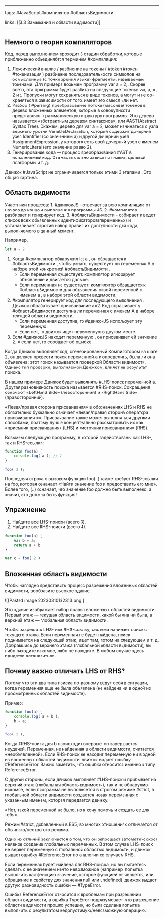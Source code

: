 ____
tags: #JavaScript #компилятор #областьВидимости 

links: [[3.3 Замыкания и области видимости]] 

_____

## Немного о теории компиляторов

Код, перед выполнением проходит 3 стадии обработки, которые приближенно обьединябтся термином #компиляция:

1. Лексический анализ / разбиение на токены ( #token #токен #токенизация ) разбиение последовательности символов на осмысленные (с точки зрения языка) фрагменты, называемые токенами. 
		Для примера возьмем программу var a = 2;. Скорее всего, эта программа будет разбита на следующие токены: var, a, =, 2 и ;. Пропуски могут сохраняться в виде токенов, а могут и не со- храняться в зависимости от того, имеет это смысл или нет.
2. Разбор ( #parsing) преобразование потока (массива) токенов в дерево вложенных элементов, которые в совокупности представляют грамматическую структуру программы. Это дерево называется «абстрактным деревом синтаксиса», или #AST(Abstract Syntax Tree). 
		Скажем, дерево для var a = 2; может начинаться с узла верхнего уровня VariableDeclaration, который содержит дочерний узел Identifier (со значением a) и другой дочерний узел AssignmentExpression, у которого есть свой дочерний узел с именем NumericLiteral (его значение равно 2).
3. Генерирование кода — процесс преобразования #AST в исполняемый код. Эта часть сильно зависит от языка, целевой платформы и т. д.

Движок #JavaScript не ограничивается только этими 3 этапами . Это общая картина.

## Область видимости

Участники процесса:
	1. #движокJS - отвечает за всю компиляцию от начала до конца и выполнения программы JS.
	2. #компилятор - разбирает и генерирует код.
	3. #областьВидимости - собирает и ведет список всех обьявленных идентификаторов(переменных) и устанавливает строгий набор правил их доступности для кода, выполняемого в данный момент.

Например, 
~~~js
let a = 2
~~~

1. Когда #компилятор обнаружил let a , он обращается к #областьВидимости , чтобы узнать, существует ли переменная A в наборе этой конкретной #областьВидимости .
	* Если переменная существует: компилятор игнорирует объявление и двигается дальше.
	* Если переменная не существует: компилятор обращается к #областьВидимости для объявления новой переменной с именем a , в наборе этой области видимости.
2. #компилятор генерирует код для последующего выполнения . Движок обрабатывает присваивание a=2. Код спрашивает у #областьВидимости доступна ли переменная с именем A в наборе текущей области видимости, 
	* Если переменная доступна, то #движокJS  использует эту переменную.
	* Если нет, то движок ищет переменную в другом месте.
3. Если #движокJS находит переменную , он присваивает ей значение 2. А если нет, то сообщает об ошибке.

Когда Движок выполняет код, сгенерированный Компилятором на шаге 2, он должен провести поиск переменной a и определить, была ли она объявлена; этот поиск называется проверкой Области видимости. Однако тип проверки, выполняемой Движком, влияет на результат поиска.

В нашем примере Движок будет выполнять #LHS-поиск переменной a. Другая разновидность поиска называется #RHS-поиск. Сокращения означают «LeftHand Side» (левосторонний) и «RightHand Side» (правосторонний). 

«Левая/правая сторона присваивания» в обозначениях LHS и RHS не обязательно буквально означает «левая/правая сторона оператора присваивания =». Присваивание также может выполняться другими способами, поэтому лучше концептуально рассматривать их как «приемник присваивания» (LHS) и «источник присваивания» (RHS).

Возьмем следующую программу, в которой задействованы как LHS-, так и RHS-ссылки:
~~~js
function foo(a) {
	console.log( a ); // 2
}

foo( 2 );
~~~

Последняя строка с вызовом функции foo(..) также требует RHS-ссылки на foo, которая означает «Найти значение foo и предоставить его мне». Более того, (..) означает, что значение foo должно быть выполнено, а значит, это должна быть функция!

## Упражнение

1. Найдите все LHS-поиски (всего 3).
2. Найдите все RHS-поиски (всего 4).

~~~js
function foo(a) {
	var b = a;
	return a + b;
}

var c = foo( 2 );
~~~

## Вложенная область видимости

Чтобы наглядно представить процесс разрешения вложенных областей видимости, вообразите высокое здание.

![[Pasted image 20230310182313.png]]

Это здание изображает набор правил вложенных областей видимости. Первый этаж — текущая область видимости, какой бы она ни была, а верхний этаж — глобальная область видимости.

Чтобы разрешить LHS- или RHS-ссылку, система начинает поиск с текущего этажа. Если переменная не будет найдена, поиск поднимается на следующий этаж, ищет там, потом на следующем и т. д. Добравшись до верхнего этажа (глобальной области видимости), вы либо находите искомое, либо не находите. В любом случае здесь придется остановиться.

## Почему важно отличать LHS от RHS?

Потому что эти два типа поиска по-разному ведут себя в ситуации, когда переменная еще не была объявлена (не найдена ни в одной из просмотренных областей видимости).

Пример:
~~~js
function foo(a) {
	console.log( a + b );
	b = a;
}

foo( 2 );
~~~

Когда #RHS-поиск для b происходит впервые, он завершается неудачей. Переменная, не найденная в области видимости, считается «необъявленной».
Если RHS-поиск не находит переменную ни в одной из вложенных областей видимости, движок выдает ошибку #ReferenceError.
Важно заметить, что ошибка относится именно к типу ReferenceError.

С другой стороны, если движок выполняет #LHS-поиск и прибывает на верхний этаж (глобальная область видимости), так и не обнаружив искомое, если программа не выполняется в строгом режиме #strict, в глобальной области видимости создается новая переменная с указанным именем, которая передается движку.

«Нет, такой переменной не было, но я хочу помочь и создать ее для тебя».

Режим #strict, добавленный в ES5, во многих отношениях отличается от обычного/нестрогого режима. 

Одно из отличий заключается в том, что он запрещает автоматическое/неявное создание глобальных переменных. В этом случае LHS-поиск не вернет переменную с глобальной областью видимости, и движок выдаст ошибку #ReferenceError по аналогии со случаем RHS.

Если переменная будет найдена для RHS-поиска, но вы пытаетесь сделать с ее значением нечто невозможное (например, попытка выполнить как функцию значение, которое функцией не является, или обращение к свойству для значения null или undefined), движок выдаст другую разновидность ошибки — #TypeError.

Ошибка ReferenceError относится к проблемам при разрешении области видимости, а ошибка TypeError подразумевает, что разрешение области видимости прошло успешно, но была сделана попытка выполнить с результатом недопустимую/невозможную операцию.